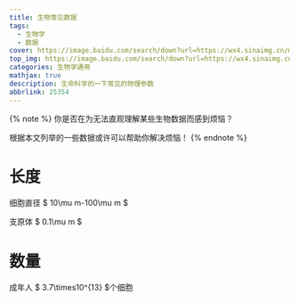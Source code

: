 ```yaml
---
title: 生物常见数据
tags:
  - 生物学
  - 数据
cover: https://image.baidu.com/search/down?url=https://wx4.sinaimg.cn/mw690/00817ymegy1hcz14ju003j32p81or1kx.jpg
top_img: https://image.baidu.com/search/down?url=https://wx4.sinaimg.cn/mw2000/00817ymegy1hcz14ju003j32p81or1kx.jpg
categories: 生物学通用
mathjax: true
description: 生命科学的一下常见的物理参数
abbrlink: 25354
---
```


{% note %}
你是否在为无法直观理解某些生物数据而感到烦恼？ 

根据本文列举的一些数据或许可以帮助你解决烦恼！
{% endnote %}

# 长度 

细胞直径 $ 10\mu m-100\mu m $ 

支原体 $ 0.1\mu m $ 

# 数量 

成年人 $ 3.7\times10^{13} $个细胞 


